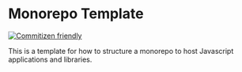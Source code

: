 # Monorepo Template
[![Commitizen friendly](https://img.shields.io/badge/commitizen-friendly-brightgreen.svg)](http://commitizen.github.io/cz-cli/)

This is a template for how to structure a monorepo to host Javascript 
applications and libraries.
